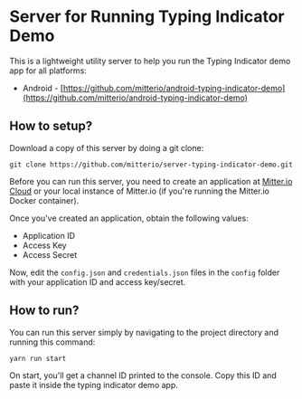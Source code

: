 # Server for Running Typing Indicator Demo

This is a lightweight utility server to help you run the Typing Indicator demo app for all platforms:

* Android - [https://github.com/mitterio/android-typing-indicator-demo](https://github.com/mitterio/android-typing-indicator-demo)

## How to setup?

Download a copy of this server by doing a git clone:

```
git clone https://github.com/mitterio/server-typing-indicator-demo.git
```

Before you can run this server, you need to create an application at [Mitter.io Cloud](https://dashboard.mitter.io) or your local instance of Mitter.io (if you're running the Mitter.io Docker container).

Once you've created an application, obtain the following values:
* Application ID
* Access Key
* Access Secret

Now, edit the `config.json` and `credentials.json` files in the `config` folder with your application ID and access key/secret.

## How to run?

You can run this server simply by navigating to the project directory and running this command:

```
yarn run start
```

On start, you'll get a channel ID printed to the console. Copy this ID and paste it inside the typing indicator demo app.